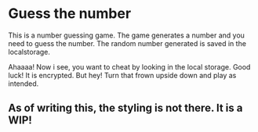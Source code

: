 # Guess the number

This is a number guessing game. The game generates a number and you need to guess the number. The random number generated is saved in the localstorage.

Ahaaaa! Now i see, you want to cheat by looking in the local storage. Good luck! It is encrypted. But hey! Turn that frown upside down and play as intended.

## As of writing this, the styling is not there. It is a WIP!

